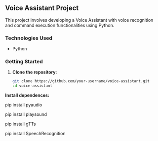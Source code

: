 ## Voice Assistant Project

This project involves developing a Voice Assistant with voice recognition and command execution functionalities using Python.

### Technologies Used

- Python

### Getting Started

1. **Clone the repository:**
   ```sh
   git clone https://github.com/your-username/voice-assistant.git
   cd voice-assistant
   ```

**Install dependences:**

pip install pyaudio

pip install playsound

pip install gTTs

pip install SpeechRecognition
